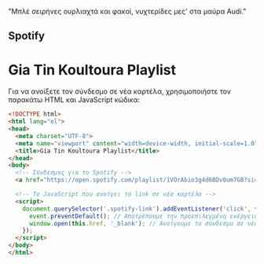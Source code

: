 "Μπλέ σειρήνες ουρλιαχτά και φακοί, νυχτερίδες μες' στα μαύρα Audi."
##  Spotify

# Gia Tin Koultoura Playlist

Για να ανοίξετε τον σύνδεσμο σε νέα καρτέλα, χρησιμοποιήστε τον παρακάτω HTML και JavaScript κώδικα:

```html
<!DOCTYPE html>
<html lang="el">
<head>
  <meta charset="UTF-8">
  <meta name="viewport" content="width=device-width, initial-scale=1.0">
  <title>Gia Tin Koultoura Playlist</title>
</head>
<body>
  <!-- Σύνδεσμος για το Spotify -->
  <a href="https://open.spotify.com/playlist/1VOrAbio3g4d6BDv0um7GB?si=8d2a08ca82834323" class="spotify-link">Gia Tin Koultoura(G.T.K)</a>

  <!-- Το JavaScript που ανοίγει το link σε νέα καρτέλα -->
  <script>
    document.querySelector('.spotify-link').addEventListener('click', function(event) {
      event.preventDefault(); // Αποτρέπουμε την προεπιλεγμένη ενέργεια
      window.open(this.href, '_blank'); // Ανοίγουμε το σύνδεσμο σε νέα καρτέλα
    });
  </script>
</body>
</html>




